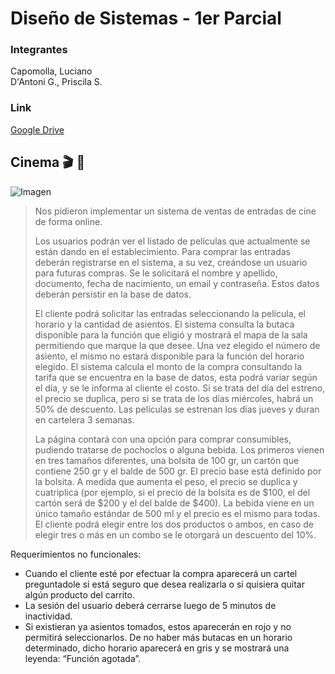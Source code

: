 # Diseño de Sistemas - 1er Parcial 

### Integrantes
Capomolla, Luciano\
D'Antoni G., Priscila S.

### Link
[Google Drive](https://drive.google.com/drive/u/1/folders/1LmEufCj5gzect8zBlHH6bKDe1CgIHYDt)

## Cinema :clapper: :popcorn:	

![Imagen](https://cooltivarte.com/portal/wp-content/uploads/2020/08/por-que-se-comen-palomitas-en-el-cine-en-vez-de-otros-039-snacks-039.jpg)

>Nos pidieron implementar un sistema de ventas de entradas de cine de forma online. 
>
>Los usuarios podrán ver el listado de películas que actualmente se están dando en el establecimiento. Para comprar las entradas deberán registrarse en el sistema, a su vez, creándose un usuario para futuras compras. Se le solicitará el nombre y apellido, documento, fecha de nacimiento, un email y contraseña. Estos datos deberán persistir en la base de datos.
>
>El cliente podrá solicitar las entradas seleccionando la película, el horario y la cantidad de asientos. El sistema consulta la butaca disponible para la función que eligió y mostrará el mapa de la sala permitiendo que marque la que desee. Una vez elegido el número de asiento, el mismo no estará disponible para la función del horario elegido.
>El sistema calcula el monto de la compra consultando la tarifa que se encuentra en la base de datos, esta podrá variar según el día, y se le informa al cliente el costo. Si se trata del día del estreno, el precio se duplica, pero si se trata de los días miércoles, habrá un 50% de descuento. 
Las películas se estrenan los días jueves y duran en cartelera 3 semanas.
>
>La página contará con una opción para comprar consumibles, pudiendo tratarse de pochoclos o alguna bebida. Los primeros vienen en tres tamaños diferentes, una bolsita de 100 gr, un cartón que contiene 250 gr y el balde de 500 gr. El precio base está definido por la bolsita. A medida que aumenta el peso, el precio se duplica y cuatriplica (por ejemplo, si el precio de la bolsita es de $100, el del cartón será de $200 y el del balde de $400). La bebida viene en un único tamaño estándar de 500 ml y el precio es el mismo para todas. 
>El cliente podrá elegir entre los dos productos o ambos, en caso de elegir tres o más en un combo se le otorgará un descuento del 10%.

Requerimientos no funcionales: 
- Cuando el cliente esté por efectuar la compra aparecerá un cartel preguntadole si está seguro que desea realizarla o si quisiera quitar algún producto del carrito. 
- La sesión del usuario deberá cerrarse luego de 5 minutos de inactividad.
- Si existieran ya asientos tomados, estos aparecerán en rojo y no permitirá seleccionarlos. De no haber más butacas en un horario determinado, dicho horario aparecerá en gris y se mostrará una leyenda: “Función agotada”.
